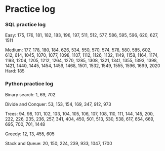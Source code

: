 # Practice log

### SQL practice log

Easy: 175, 176, 181, 182, 183, 196, 197, 511, 512, 577, 586, 595, 596, 620, 627, 1511

Medium: 177, 178, 180, 184, 626, 534, 550, 570, 574, 578, 580, 585, 602, 612, 614, 1045, 1070, 1077, 1098, 1107, 1112, 1126, 1132, 1149, 1158, 1164, 1174, 1193, 1204, 1205, 1212, 1264, 1270, 1285, 1308, 1321, 1341, 1355, 1393, 1398, 1421, 1440, 1445, 1454, 1459, 1468, 1501, 1532, 1549, 1555, 1596, 1699, 2020
Hard: 185


### Python practice log

Binary search: 1, 69, 702

Divide and Conquer: 53, 153, 154, 169, 347, 912, 973

Trees: 94, 98, 101, 102, 103, 104, 105, 106, 107, 108, 110, 111, 144, 145, 200, 222, 226, 235, 236, 257, 341, 404, 450, 501, 513, 530, 538, 617, 654, 669, 695, 700, 701, 1448 

Greedy: 12, 13, 455, 605

Stack and Queue: 20, 150, 224, 239, 933, 1047, 1700




